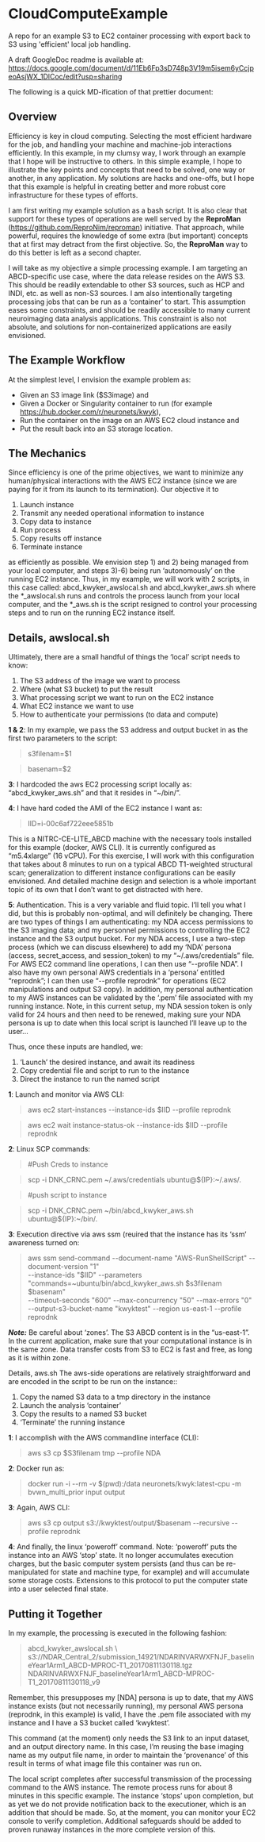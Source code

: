 # CloudComputeExample
A repo for an example S3 to EC2 container processing with export back to S3 using 'efficient' local job handling.

A draft GoogleDoc readme is available at: https://docs.google.com/document/d/11Eb6Fp3sD748p3V19m5isem6yCcjpeoAsjWX_1DlCoc/edit?usp=sharing

The following is a quick MD-ification of that prettier document:

## Overview
Efficiency is key in cloud computing. Selecting the most efficient hardware for the job, and handling your machine and machine-job interactions efficiently. In this example, in my clumsy way, I work through an example that I hope will be instructive to others. In this simple example, I hope to illustrate the key points and concepts that need to be solved, one way or another, in any application. My solutions are hacks and one-offs, but I hope that this example is helpful in creating better and more robust core infrastructure for these types of efforts.

I am first writing my example solution as a bash script. It is also clear that support for these types of operations are well served by the **ReproMan** (https://github.com/ReproNim/reproman) initiative. That approach, while powerful, requires the knowledge of some extra (but important) concepts that at first may detract from the first objective. So, the **ReproMan** way to do this better is left as a second chapter.

I will take as my objective a simple processing example. I am targeting an ABCD-specific use case, where the data release resides on the AWS S3. This should be readily extendable to other S3 sources, such as HCP and INDI, etc. as well as non-S3 sources. I am also intentionally targeting processing jobs that can be run as a ‘container’ to start. This assumption eases some constraints, and should be readily accessible to many current neuroimaging data analysis applications. This constraint is also not absolute, and solutions for non-containerized applications are easily envisioned.

## The Example Workflow
At the simplest level, I envision the example problem as: 
* Given an S3 image link ($S3image) and 
* Given a Docker or Singularity container to run (for example https://hub.docker.com/r/neuronets/kwyk), 
* Run the container on the image on an AWS EC2 cloud instance and 
* Put the result back into an S3 storage location.

## The Mechanics
Since efficiency is one of the prime objectives, we want to minimize any human/physical interactions with the AWS EC2 instance (since we are paying for it from its launch to its termination). Our objective it to
1. Launch instance
1. Transmit any needed operational information to instance
1. Copy data to instance
1. Run process
1. Copy results off instance
1. Terminate instance

as efficiently as possible. We envision step 1) and 2) being managed from your local computer, and steps 3)-6) being run ‘autonomously’ on the running EC2 instance.
Thus, in my example, we will work with 2 scripts, in this case called: abcd_kwyker_awslocal.sh and abcd_kwyker_aws.sh where the \*_awslocal.sh runs and controls the process launch from your local computer, and the \*_aws.sh is the script resigned to control your processing steps and to run on the running EC2 instance itself.

## Details, awslocal.sh
Ultimately, there are a small handful of things the ‘local’ script needs to know:
1. The S3 address of the image we want to process
1. Where (what S3 bucket) to put the result
1. What processing script we want to run on the EC2 instance
1. What EC2 instance we want to use
1. How to authenticate your permissions (to data and compute)

**1 & 2**: In my example, we pass the S3 address and output bucket in as the first two parameters to the script:
> s3filenam=$1

> basenam=$2

**3**: I hardcoded the aws EC2 processing script locally as: “abcd_kwyker_aws.sh” and that it resides in “~/bin/”.

**4**: I have hard coded the AMI of the EC2 instance I want as: 
> IID=i-00c6af722eee5851b

This is a NITRC-CE-LITE_ABCD machine with the necessary tools installed for this example (docker, AWS CLI). It is currently configured as “m5.4xlarge” (16 vCPU). For this exercise, I will work with this configuration that takes about 8 minutes to run on a typical ABCD T1-weighted structural scan; generalization to different instance configurations can be easily envisioned. And detailed machine design and selection is a whole important topic of its own that I don’t want to get distracted with here.

**5**: Authentication. This is a very variable and fluid topic. I’ll tell you what I did, but this is probably non-optimal, and will definitely be changing. There are two types of things I am authenticating: my NDA access permissions to the S3 imaging data; and my personnel permissions to controlling the EC2 instance and the S3 output bucket. For my NDA access, I use a two-step process (which we can discuss elsewhere) to add my ‘NDA’ persona (access, secret_access, and session_token) to my “~/.aws/credentials” file. For AWS EC2 command line operations, I can then use “--profile NDA”. I also have my own personal AWS credentials in a ‘persona’ entitled “reprodnk”; I can then use “--profile reprodnk” for operations (EC2 manipulations and output S3 copy). In addition, my personal authentication to my AWS instances can be validated by the ‘.pem’ file associated with my running instance.  Note, in this current setup, my NDA session token is only valid for 24 hours and then need to be renewed, making sure your NDA persona is up to date when this local script is launched I’ll leave up to the user…

Thus, once these inputs are handled, we:
1. ‘Launch’ the desired instance, and await its readiness
1. Copy credential file and script to run to the instance
1. Direct the instance to run the named script

**1**: Launch and monitor via AWS CLI:

> aws ec2 start-instances --instance-ids $IID --profile reprodnk

> aws ec2 wait instance-status-ok --instance-ids $IID --profile reprodnk

**2**: Linux SCP commands:

> #Push Creds to instance

> scp -i DNK_CRNC.pem ~/.aws/credentials ubuntu@${IP}:~/.aws/.

> #push script to instance

> scp -i DNK_CRNC.pem ~/bin/abcd_kwyker_aws.sh ubuntu@${IP}:~/bin/.

**3**: Execution directive via aws ssm (reuired that the instance has its ‘ssm’ awareness turned on:

> aws ssm send-command --document-name "AWS-RunShellScript" --document-version "1" \
 --instance-ids "$IID" --parameters "commands=~ubuntu/bin/abcd_kwyker_aws.sh $s3filenam $basenam" \
 --timeout-seconds "600" --max-concurrency "50" --max-errors "0" \
 --output-s3-bucket-name "kwyktest" --region us-east-1 --profile reprodnk

***Note:*** Be careful about ‘zones’. The S3 ABCD content is in the “us-east-1”. In the current application, make sure that your computational instance is in the same zone. Data transfer costs from S3 to EC2 is fast and free, as long as it is within zone.

Details, aws.sh
The aws-side operations are relatively straightforward and are encoded in the script to be run on the instance::
1. Copy the named S3 data to a tmp directory in the instance 
1. Launch the analysis ‘container’
1. Copy the results to a named S3 bucket
1. ‘Terminate’ the running instance

**1**: I accomplish with the AWS commandline interface (CLI):

> aws s3 cp $S3filenam tmp --profile NDA

**2**: Docker run as:
    
> docker run -i --rm -v $(pwd):/data neuronets/kwyk:latest-cpu -m bvwn_multi_prior input output

**3**: Again, AWS CLI:
  
> aws s3 cp output s3://kwyktest/output/$basenam --recursive --profile reprodnk

**4**: And finally, the linux ‘poweroff’ command. Note: ‘poweroff’ puts the instance into an AWS ‘stop’ state. It no longer accumulates execution charges, but the basic computer system persists (and thus can be re-manipulated for state and machine type, for example) and will accumulate some storage costs. Extensions to this protocol to put the computer state into a user selected final state.


## Putting it Together
In my example, the processing is executed in the following fashion:

> abcd_kwyker_awslocal.sh \ s3://NDAR_Central_2/submission_14921/NDARINVARWXFNJF_baselineYear1Arm1_ABCD-MPROC-T1_20170811130118.tgz \
NDARINVARWXFNJF_baselineYear1Arm1_ABCD-MPROC-T1_20170811130118_v9

Remember, this presupposes my [NDA] persona is up to date, that my AWS instance exists (but not necessarily running), my personal AWS persona (reprodnk, in this example) is valid, I have the .pem file associated with my instance and I have a S3 bucket called ‘kwyktest’.

This command (at the moment) only needs the S3 link to an input dataset, and an output directory name. In this case, I’m reusing the base imaging name as my output file name, in order to maintain the ‘provenance’ of this result in terms of what image file this container was run on.

The local script completes after successful transmission of the processing command to the AWS instance. The remote process runs for about 8 minutes in this specific example. The instance ‘stops’ upon completion, but as yet we do not provide notification back to the executioner, which is an addition that should be made. So, at the moment, you can monitor your EC2 console to verify completion.  Additional safeguards should be added to proven runaway instances in the more complete version of this.


